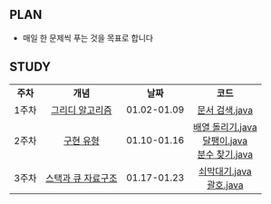 ## PLAN
- 매일 한 문제씩 푸는 것을 목표로 합니다

## STUDY

<table align = "center">
  <tr align = "center">
    <td><b>주차</td>
    <td><b>개념</b></td>
    <td><b>날짜</td>
    <td><b>코드</td>
  </tr>
      
  <tr align = "center">
    <td>1주차</td>
    <td>
      <a href="https://ajeong7038.tistory.com/32">그리디 알고리즘</a>
    </td>
    <td>01.02-01.09</td>
    <td>
      <a href="https://github.com/2024-Algorithm-Study/Ajeong/blob/main/1%EC%A3%BC%EC%B0%A8/%EB%AC%B8%EC%84%9C%20%EA%B2%80%EC%83%89.java">문서 검색.java</a>
      <br/>
    </td>
  </tr>
      
  <tr align = "center">
    <td>2주차</td>
    <td>
      <a href="https://ajeong7038.tistory.com/33">구현 유형</a>
    </td>
    <td>01.10-01.16</td>
    <td> 
      <a href="https://github.com/2024-Algorithm-Study/Ajeong/blob/main/2%EC%A3%BC%EC%B0%A8/%EB%B0%B0%EC%97%B4%20%EB%8F%8C%EB%A6%AC%EA%B8%B0.java">배열 돌리기.java</a>
      <br/>
      <a href="https://github.com/2024-Algorithm-Study/Ajeong/blob/main/2%EC%A3%BC%EC%B0%A8/%EB%8B%AC%ED%8C%BD%EC%9D%B4.java">달팽이.java</a>
      <br/>
      <a href="https://github.com/2024-Algorithm-Study/Ajeong/blob/main/2%EC%A3%BC%EC%B0%A8/%EB%B6%84%EC%88%98%20%EC%B0%BE%EA%B8%B0.java">분수 찾기.java</a>
      <br/>
    </td>
  </tr>
      
  <tr align = "center">
    <td>3주차</td>
    <td>
      <a href="https://ajeong7038.tistory.com/35">스택과 큐 자료구조</a>
    </td>
    <td>01.17-01.23</td>
    <td>
      <a href="https://github.com/2024-Algorithm-Study/Ajeong/blob/main/3%EC%A3%BC%EC%B0%A8/%EB%8B%A8%EC%96%B4%20%EB%92%A4%EC%A7%91%EA%B8%B0.java">쇠막대기.java</a>
      <br/>
      <a href="https://github.com/2024-Algorithm-Study/Ajeong/blob/main/3%EC%A3%BC%EC%B0%A8/%EA%B4%84%ED%98%B8.java">괄호.java</a>
      <br/>
    </td>
  </tr>
  
</table>
